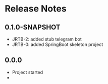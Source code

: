 # Release Notes

## 0.1.0-SNAPSHOT

*   JRTB-2: added stub telegram bot
*   JRTB-0: added SpringBoot skeleton project

## 0.0.0
* Project started
* 
